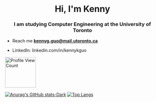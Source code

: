 <h1 align="center">Hi, I'm Kenny</h1>
<h3 align="center">I am studying Computer Engineering at the University of Toronto</h3>

- Reach me **kennyg.guo@mail.utoronto.ca**

- LinkedIn: <a> linkedin.com/in/kennykguo </a>

<img src="https://komarev.com/ghpvc/?username=kennykguo&style=flat&color=blueviolet" alt="Profile View Count" width="100"/>

[![Anurag's GitHub stats-Dark](https://github-readme-stats.vercel.app/api?username=anuraghazra\&show_icons=true\&theme=dark#gh-dark-mode-only)](https://github.com/anuraghazra/github-readme-stats#responsive-card-theme#gh-dark-mode-only)
[![Top Langs](https://github-readme-stats.vercel.app/api/top-langs/?username=anuraghazra)](https://github.com/anuraghazra/github-readme-stats#responsive-card-theme#gh-dark-mode-only)
